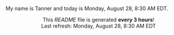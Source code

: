 My name is Tanner and today is Monday, August 28, 8:30 AM EDT.

<p align="center">This <i>README</i> file is generated <b>every 3 hours</b>!</br>Last refresh: Monday, August 28, 8:30 AM EDT<br /></p>
